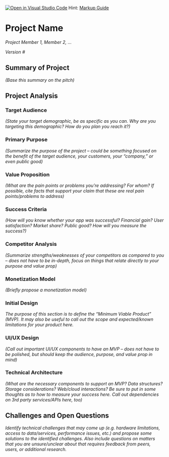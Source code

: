 [![Open in Visual Studio Code](https://classroom.github.com/assets/open-in-vscode-c66648af7eb3fe8bc4f294546bfd86ef473780cde1dea487d3c4ff354943c9ae.svg)](https://classroom.github.com/online_ide?assignment_repo_id=8937707&assignment_repo_type=AssignmentRepo)
Hint: [Markup Guide](https://docs.github.com/en/get-started/writing-on-github/getting-started-with-writing-and-formatting-on-github/basic-writing-and-formatting-syntax)

# Project Name
*Project Member 1, Member 2, …*

*Version #*

## Summary of Project
*(Base this summary on the pitch)*

## Project Analysis
### Target Audience
*(State your target demographic, be as specific as you can.  Why are you targeting this demographic?  How do you plan you reach it?)*

### Primary Purpose
*(Summarize the purpose of the project – could be something focused on the benefit of the target audience, your customers, your “company,” or even public good)*

### Value Proposition
*(What are the pain points or problems you’re addressing?  For whom?  If possible, cite facts that support your claim that these are real pain points/problems to address)*

### Success Criteria
*(How will you know whether your app was successful?  Financial gain?  User satisfaction?  Market share?  Public good?  How will you measure the success?)*

### Competitor Analysis
*(Summarize strengths/weaknesses of your competitors as compared to you – does not have to be in-depth, focus on things that relate directly to your purpose and value prop)*

### Monetization Model
*(Briefly propose a monetization model)*

### Initial Design
*The purpose of this section is to define the “Minimum Viable Product” (MVP).  It may also be useful to call out the scope and expected/known limitations for your product here.*

### UI/UX Design
*(Call out important UI/UX components to have an MVP – does not have to be polished, but should keep the audience, purpose, and value prop in mind)*

### Technical Architecture
*(What are the necessary components to support an MVP?  Data structures?  Storage considerations?  Web/cloud interactions?  Be sure to put in some thoughts as to how to measure your success here.  Call out dependencies on 3rd party services/APIs here, too)*

## Challenges and Open Questions
*Identify technical challenges that may come up (e.g. hardware limitations, access to data/services, performance issues, etc.) and propose some solutions to the identified challenges.  Also include questions on matters that you are unsure/unclear about that requires feedback from peers, users, or additional research.*

